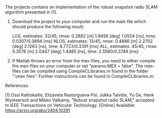 The projects contains an implementation of the robust snapshot radio SLAM algorithm presented in [1].

1. Download the project to your computer and run the main file which should produce the following result:

   LOS, estimates:  32/45, rmse: 0.2882 [m] 1.9456 [deg] 1.0554 [ns], time: 0.0307/0.3894 [ms]
   NLOS, estimates: 13/45, rmse: 0.4886 [m] 2.2702 [deg] 2.1263 [ns], time: 8.7723/0.3391 [ms]
   ALL, estimates:  45/45, rmse: 0.3578 [m] 2.0447 [deg] 1.4485 [ns], time: 2.5560/0.3749 [ms]

2. If Matlab throws an error from the mex-files, you need to either compile the mex-files on your computer or set "params.MEX = false". The mex-files can be compiled using CompileCLibraries.m found in the folder ".\mex files". Further instructions can be found in CompileCLibraries.m.     

References:

[1] Ossi Kaltiokallio, Elizaveta Rastorgueva-Foi, Jukka Talvitie, Yu Ge, Henk Wymeersch and Mikko Valkama, "Robust snapshot radio SLAM," accepted to IEEE Transactions on Vehicular Technology. [Online] Available: https://arxiv.org/abs/2404.10291
